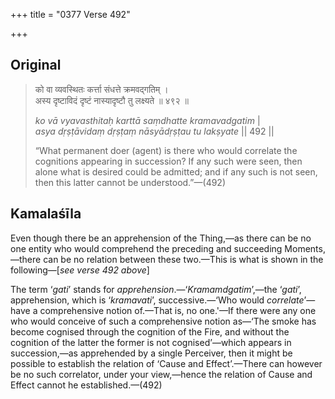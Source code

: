 +++
title = "0377 Verse 492"

+++
## Original 
>
> को वा व्यवस्थितः कर्त्ता संधत्ते क्रमवद्गतिम् ।  
> अस्य दृष्टाविदं दृष्टं नास्यादृष्टौ तु लक्ष्यते ॥ ४९२ ॥ 
>
> *ko vā vyavasthitaḥ karttā saṃdhatte kramavadgatim* \|  
> *asya dṛṣṭāvidaṃ dṛṣṭaṃ nāsyādṛṣṭau tu lakṣyate* \|\| 492 \|\| 
>
> “What permanent doer (agent) is there who would correlate the cognitions appearing in succession? If any such were seen, then alone what is desired could be admitted; and if any such is not seen, then this latter cannot be understood.”—(492)



## Kamalaśīla

Even though there be an apprehension of the Thing,—as there can be no one entity who would comprehend the preceding and succeeding Moments,—there can be no relation between these two.—This is what is shown in the following—[*see verse 492 above*]

The term ‘*gati*’ stands for *apprehension*.—‘*Kramamdgatim*’,—the ‘*gati*’, apprehension, which is ‘*kramavati*’, successive.—‘Who would *correlate*’—have a comprehensive notion of.—That is, no one.'—If there were any one who would conceive of such a comprehensive notion as—‘The smoke has become cognised through the cognition of the Fire, and without the cognition of the latter the former is not cognised’—which appears in succession,—as apprehended by a single Perceiver, then it might be possible to establish the relation of ‘Cause and Effect’.—There can however be no such correlator, under your view,—hence the relation of Cause and Effect cannot he established.—(492)


